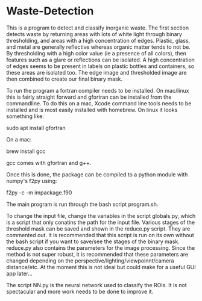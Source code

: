 # Waste-Detection

This is a program to detect and classify inorganic waste. The first section detects waste by returning areas with lots of white light through binary thresholding, and areas with a high concentration of edges. Plastic, glass, and metal are generally reflective whereas organic matter tends to not be. By thresholding with a high color value (ie a presence of all colors), then features such as a glare or reflections can be isolated. A high concentration of edges seems to be present in labels on plastic bottles and containers, so these areas are isolated too. The edge image and thresholded image are then combined to create our final binary mask. 


To run the program a fortran compiler needs to be installed. On mac/linux this is fairly straight forward and gfortran can be installed from the commandline. To do this on a mac, Xcode command line tools needs to be installed and is most easily installed with homebrew. On linux it looks something like:

sudo apt install gfortran

On a mac:

brew install gcc

gcc comes with gfortran and g++. 

Once this is done, the package can be compiled to a python module with numpy's f2py using:

f2py -c -m <module name> impackage.f90

The main program is run through the bash script program.sh. 

To change the input file, change the variables in the script globals.py, which is a script that only conatins the path for the input file. Various stages of the threshold mask can be saved and shown in the reduce.py script. They are commented out. It is recommended that this script is run on its own without the bash script if you want to save/see the stages of the binary mask. reduce.py also contains the parameters for the image processing. Since the method is not super robust, it is recommended that these parameters are changed depending on the perspective/lighting/viewpoinnt/camera distance/etc. At the moment this is not ideal but could make for a useful GUI app later...
  
The script NN.py is the neural network used to classify the ROIs. It is not spectacular and more work needs to be done to improve it. 
